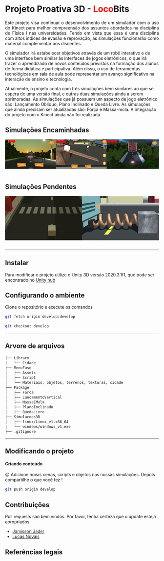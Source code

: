 ﻿# Projeto Proativa 3D - <font color = 'red'>Loco</font>Bits

<p align = "justify">
Este projeto visa continuar o desenvolvimento de um simulador com o uso do Kinect para melhor compreensão dos assuntos abordados na disciplina de Física I nas universidades. Tendo em vista que essa é uma disciplina com altos índices de evasão e reprovação, as simulações funcionarão como material complementar aos discentes.  

O simulador irá estabelecer objetivos através de um robô interativo e de uma interface bem similar às interfaces de jogos eletrônicos, o que irá trazer o aprendizado de novos conteúdos previstos na formação dos alunos de forma didática e participativa.  Além disso, o uso de ferramentas tecnológicas em sala de aula pode representar um avanço significativo na interação de ensino e tecnologia.

Atualmente, o projeto conta com três simulações bem similares ao que se espera de uma versão final, e outras duas simulações ainda a serem aprimoradas. As simulações que já possuem um aspecto de jogo eletrônico são: Lançamento Oblíquo, Plano Inclinado e Queda Livre. As simulações que ainda precisam ser atualizadas são: Força e Massa-mola. A integração do projeto com o Kinect ainda não foi realizada.

</p>

## Simulações Encaminhadas
<div style = "display : flex">
    <img style = "width: 33%" src = "./imagens/lancamentoVertical.png">
    <img style = "width: 33%" src = "./imagens/planoInclinado.png">
    <img style = "width: 34%" src = "./imagens/quedaLivre.png">
</div>
<br>

## Simulações Pendentes
<div style = "display : flex">
    <img style = "width: 50%" src = "./imagens/forca01.png">
    <img style = "width: 50%" src = "./imagens/massa01.png">
</div>
<br>
<hr>

## Instalar

Para modificar o projeto utilize o Unity 3D versão  2020.3.1f1, que pode ser encontrado no [Unity hub](https://store.unity.com/pt/download)

## Configurando o ambiente

Clone o repositório e execute os comandos

```bash
git fetch origin develop:develop 
```

```bash
git checkout develop
```
<hr>

## Arvore de arquivos 

```
├── Library
│   └── Cidade
├── MenuFase
│   ├── Assets
│   ├── Script
│   └── Materiais, objetos, terrenos, texturas, cidade
├── Package
│   ├── Forca
│   ├── LancamentoVertical
│   ├── MassaEMola
│   ├── PlanoInclinado
│   ├── QuedaLivre
├── Simulacoes3D
│   ├── linux/Linux_v1.x86_64
│   └── windows/windows_v1.exe
├── .gitignore
```

<hr>

## Modificando o projeto

<h4>Criando conteúdo</h4>

😍 Adicione novas cenas, scripts e objetos nas nossas simulações. Depois compartilhe o que você fez !

```bash
git push origin develop
``` 

## Contribuições
Pull requests são bem vindos. Por favor, tenha certeza que o update esteja apropriados
 
 - [Jamisson Jader](https://www.instagram.com/jjader03/)
 - [Lucas Novais](https://www.instagram.com/l.novais_s/)

## Referências legais

